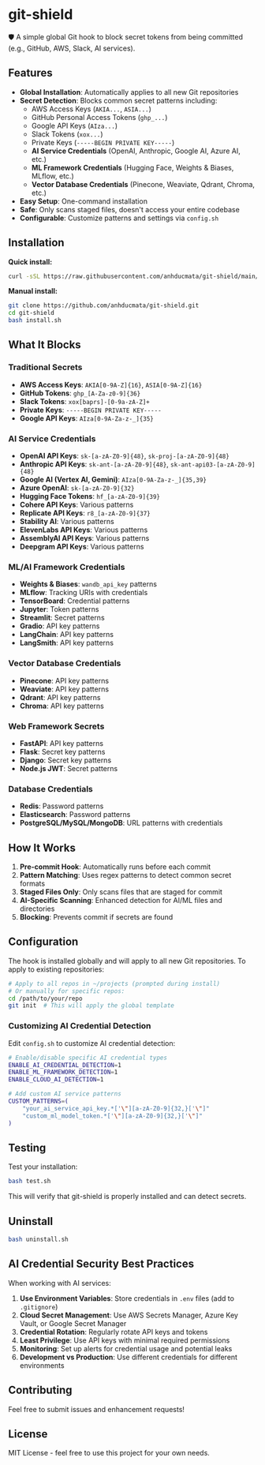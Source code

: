 # git-shield

🛡️ A simple global Git hook to block secret tokens from being committed (e.g., GitHub, AWS, Slack, AI services).

## Features

- **Global Installation**: Automatically applies to all new Git repositories
- **Secret Detection**: Blocks common secret patterns including:
  - AWS Access Keys (`AKIA...`, `ASIA...`)
  - GitHub Personal Access Tokens (`ghp_...`)
  - Google API Keys (`AIza...`)
  - Slack Tokens (`xox...`)
  - Private Keys (`-----BEGIN PRIVATE KEY-----`)
  - **AI Service Credentials** (OpenAI, Anthropic, Google AI, Azure AI, etc.)
  - **ML Framework Credentials** (Hugging Face, Weights & Biases, MLflow, etc.)
  - **Vector Database Credentials** (Pinecone, Weaviate, Qdrant, Chroma, etc.)
- **Easy Setup**: One-command installation
- **Safe**: Only scans staged files, doesn't access your entire codebase
- **Configurable**: Customize patterns and settings via `config.sh`

## Installation

**Quick install:**
```bash
curl -sSL https://raw.githubusercontent.com/anhducmata/git-shield/main/install.sh | bash
```

**Manual install:**
```bash
git clone https://github.com/anhducmata/git-shield.git
cd git-shield
bash install.sh
```

## What It Blocks

### Traditional Secrets
- **AWS Access Keys**: `AKIA[0-9A-Z]{16}`, `ASIA[0-9A-Z]{16}`
- **GitHub Tokens**: `ghp_[A-Za-z0-9]{36}`
- **Slack Tokens**: `xox[baprs]-[0-9a-zA-Z]+`
- **Private Keys**: `-----BEGIN PRIVATE KEY-----`
- **Google API Keys**: `AIza[0-9A-Za-z-_]{35}`

### AI Service Credentials
- **OpenAI API Keys**: `sk-[a-zA-Z0-9]{48}`, `sk-proj-[a-zA-Z0-9]{48}`
- **Anthropic API Keys**: `sk-ant-[a-zA-Z0-9]{48}`, `sk-ant-api03-[a-zA-Z0-9]{48}`
- **Google AI (Vertex AI, Gemini)**: `AIza[0-9A-Za-z-_]{35,39}`
- **Azure OpenAI**: `sk-[a-zA-Z0-9]{32}`
- **Hugging Face Tokens**: `hf_[a-zA-Z0-9]{39}`
- **Cohere API Keys**: Various patterns
- **Replicate API Keys**: `r8_[a-zA-Z0-9]{37}`
- **Stability AI**: Various patterns
- **ElevenLabs API Keys**: Various patterns
- **AssemblyAI API Keys**: Various patterns
- **Deepgram API Keys**: Various patterns

### ML/AI Framework Credentials
- **Weights & Biases**: `wandb_api_key` patterns
- **MLflow**: Tracking URIs with credentials
- **TensorBoard**: Credential patterns
- **Jupyter**: Token patterns
- **Streamlit**: Secret patterns
- **Gradio**: API key patterns
- **LangChain**: API key patterns
- **LangSmith**: API key patterns

### Vector Database Credentials
- **Pinecone**: API key patterns
- **Weaviate**: API key patterns
- **Qdrant**: API key patterns
- **Chroma**: API key patterns

### Web Framework Secrets
- **FastAPI**: API key patterns
- **Flask**: Secret key patterns
- **Django**: Secret key patterns
- **Node.js JWT**: Secret patterns

### Database Credentials
- **Redis**: Password patterns
- **Elasticsearch**: Password patterns
- **PostgreSQL/MySQL/MongoDB**: URL patterns with credentials

## How It Works

1. **Pre-commit Hook**: Automatically runs before each commit
2. **Pattern Matching**: Uses regex patterns to detect common secret formats
3. **Staged Files Only**: Only scans files that are staged for commit
4. **AI-Specific Scanning**: Enhanced detection for AI/ML files and directories
5. **Blocking**: Prevents commit if secrets are found

## Configuration

The hook is installed globally and will apply to all new Git repositories. To apply to existing repositories:

```bash
# Apply to all repos in ~/projects (prompted during install)
# Or manually for specific repos:
cd /path/to/your/repo
git init  # This will apply the global template
```

### Customizing AI Credential Detection

Edit `config.sh` to customize AI credential detection:

```bash
# Enable/disable specific AI credential types
ENABLE_AI_CREDENTIAL_DETECTION=1
ENABLE_ML_FRAMEWORK_DETECTION=1
ENABLE_CLOUD_AI_DETECTION=1

# Add custom AI service patterns
CUSTOM_PATTERNS=(
    "your_ai_service_api_key.*['\"][a-zA-Z0-9]{32,}['\"]"
    "custom_ml_model_token.*['\"][a-zA-Z0-9]{32,}['\"]"
)
```

## Testing

Test your installation:

```bash
bash test.sh
```

This will verify that git-shield is properly installed and can detect secrets.

## Uninstall

```bash
bash uninstall.sh
```

## AI Credential Security Best Practices

When working with AI services:

1. **Use Environment Variables**: Store credentials in `.env` files (add to `.gitignore`)
2. **Cloud Secret Management**: Use AWS Secrets Manager, Azure Key Vault, or Google Secret Manager
3. **Credential Rotation**: Regularly rotate API keys and tokens
4. **Least Privilege**: Use API keys with minimal required permissions
5. **Monitoring**: Set up alerts for credential usage and potential leaks
6. **Development vs Production**: Use different credentials for different environments

## Contributing

Feel free to submit issues and enhancement requests!

## License

MIT License - feel free to use this project for your own needs.
